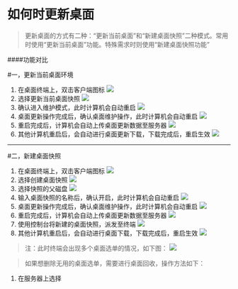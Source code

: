# 如何时更新桌面

>更新桌面的方式有二种：“更新当前桌面”和“新建桌面快照”二种模式。常用时使用“更新当前桌面”功能。特殊需求时则使用“新建桌面快照功能”


####功能对比






#一，更新当前桌面环境
1. 在桌面终端上，双击客户端图标
![](/assets/28-1.png)
2. 选择更新当前桌面快照
![](/assets/100-1.png)
3. 确认进入维护模式，此时计算机会自动重启
![](/assets/100-3.png)
4. 桌面更新操作完成后，确认桌面维护操作，此时计算机会自动重启
![](/assets/28-4.png)
5. 重启完成后，计算机会自动上传桌面更新数据至服务器
![](/assets/29-4.png)
6. 其他计算机重启后，会自动进行桌面更新下载，下载完成后，重启生效
![](/assets/29-7.png)





---

#二，新建桌面快照
1. 在桌面终端上，双击客户端图标
![](/assets/28-1.png)
2. 选择创建桌面快照
![](/assets/100-2.png)
3. 选择快照的父磁盘
![](/assets/100-4.png)
4. 输入桌面快照的名称后，确认开启，此时计算机会自动重启
![](/assets/100-7.png)
5. 桌面更新操作完成后，确认桌面维护操作，此时计算机会自动重启
![](/assets/28-4.png)
6. 重启完成后，计算机会自动上传桌面更新数据至服务器
![](/assets/29-4.png)
7. 使用控制台将新建的桌面快照，派发至终端
![](/assets/29-5.png)
8. 其他计算机重启后，会自动进行桌面下载，下载完成后，重启生效
![](/assets/29-7.png)


>注：此时终端会出现多个桌面选单的情况，如下图：
![](/assets/101-1.png)

>如果想删除无用的桌面选单，需要进行桌面回收，操作方法如下：


1) 在服务器上选择














